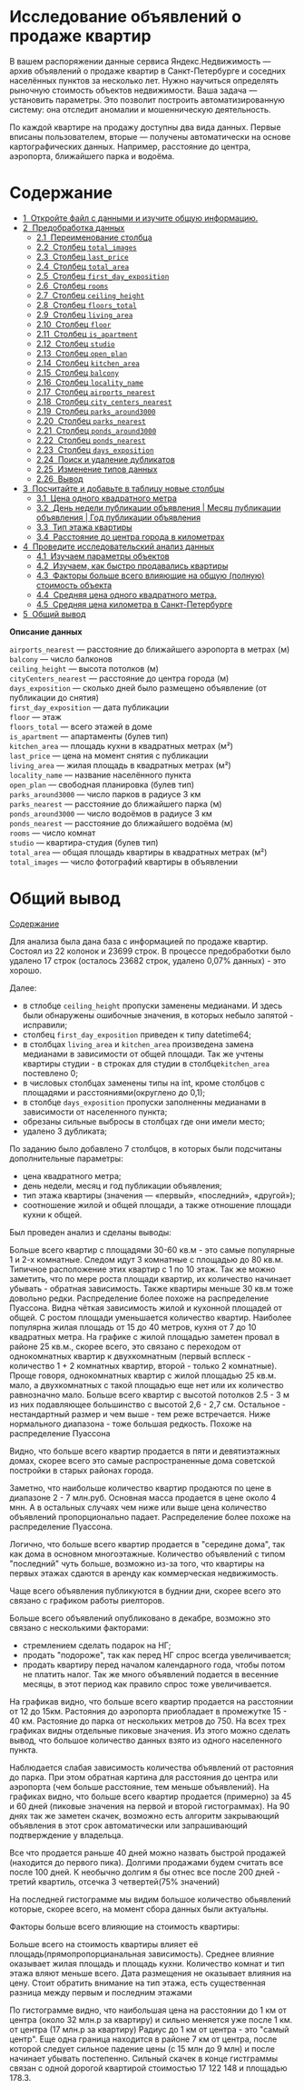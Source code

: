 # Исследование объявлений о продаже квартир

В вашем распоряжении данные сервиса Яндекс.Недвижимость — архив объявлений о продаже квартир в Санкт-Петербурге и соседних населённых пунктов за несколько лет. Нужно научиться определять рыночную стоимость объектов недвижимости. Ваша задача — установить параметры. Это позволит построить автоматизированную систему: она отследит аномалии и мошенническую деятельность. 

По каждой квартире на продажу доступны два вида данных. Первые вписаны пользователем, вторые — получены автоматически на основе картографических данных. Например, расстояние до центра, аэропорта, ближайшего парка и водоёма. 

<a id='intro'></a>

<h1>Содержание<span class="tocSkip"></span></h1>
<div class="toc"><ul class="toc-item"><li><span><a href="#Откройте-файл-с-данными-и-изучите-общую-информацию." data-toc-modified-id="Откройте-файл-с-данными-и-изучите-общую-информацию.-1"><span class="toc-item-num">1&nbsp;&nbsp;</span>Откройте файл с данными и изучите общую информацию.</a></span></li><li><span><a href="#Предобработка-данных" data-toc-modified-id="Предобработка-данных-2"><span class="toc-item-num">2&nbsp;&nbsp;</span>Предобработка данных</a></span><ul class="toc-item"><li><span><a href="#Переименование-столбца" data-toc-modified-id="Переименование-столбца-2.1"><span class="toc-item-num">2.1&nbsp;&nbsp;</span>Переименование столбца</a></span></li><li><span><a href="#Столбец-total_images" data-toc-modified-id="Столбец-total_images-2.2"><span class="toc-item-num">2.2&nbsp;&nbsp;</span>Столбец <code>total_images</code></a></span></li><li><span><a href="#Столбец-last_price" data-toc-modified-id="Столбец-last_price-2.3"><span class="toc-item-num">2.3&nbsp;&nbsp;</span>Столбец <code>last_price</code></a></span></li><li><span><a href="#Столбец-total_area" data-toc-modified-id="Столбец-total_area-2.4"><span class="toc-item-num">2.4&nbsp;&nbsp;</span>Столбец <code>total_area</code></a></span></li><li><span><a href="#Столбец-first_day_exposition" data-toc-modified-id="Столбец-first_day_exposition-2.5"><span class="toc-item-num">2.5&nbsp;&nbsp;</span>Столбец <code>first_day_exposition</code></a></span></li><li><span><a href="#Столбец-rooms" data-toc-modified-id="Столбец-rooms-2.6"><span class="toc-item-num">2.6&nbsp;&nbsp;</span>Столбец <code>rooms</code></a></span></li><li><span><a href="#Столбец-ceiling_height" data-toc-modified-id="Столбец-ceiling_height-2.7"><span class="toc-item-num">2.7&nbsp;&nbsp;</span>Столбец <code>ceiling_height</code></a></span></li><li><span><a href="#Столбец-floors_total" data-toc-modified-id="Столбец-floors_total-2.8"><span class="toc-item-num">2.8&nbsp;&nbsp;</span>Столбец <code>floors_total</code></a></span></li><li><span><a href="#Столбец-living_area" data-toc-modified-id="Столбец-living_area-2.9"><span class="toc-item-num">2.9&nbsp;&nbsp;</span>Столбец <code>living_area</code></a></span></li><li><span><a href="#Столбец-floor" data-toc-modified-id="Столбец-floor-2.10"><span class="toc-item-num">2.10&nbsp;&nbsp;</span>Столбец <code>floor</code></a></span></li><li><span><a href="#Столбец-is_apartment" data-toc-modified-id="Столбец-is_apartment-2.11"><span class="toc-item-num">2.11&nbsp;&nbsp;</span>Столбец <code>is_apartment</code></a></span></li><li><span><a href="#Столбец--studio" data-toc-modified-id="Столбец--studio-2.12"><span class="toc-item-num">2.12&nbsp;&nbsp;</span>Столбец  <code>studio</code></a></span></li><li><span><a href="#Столбец-open_plan" data-toc-modified-id="Столбец-open_plan-2.13"><span class="toc-item-num">2.13&nbsp;&nbsp;</span>Столбец <code>open_plan</code></a></span></li><li><span><a href="#Столбец-kitchen_area" data-toc-modified-id="Столбец-kitchen_area-2.14"><span class="toc-item-num">2.14&nbsp;&nbsp;</span>Столбец <code>kitchen_area</code></a></span></li><li><span><a href="#Столбец-balcony" data-toc-modified-id="Столбец-balcony-2.15"><span class="toc-item-num">2.15&nbsp;&nbsp;</span>Столбец <code>balcony</code></a></span></li><li><span><a href="#Столбец-locality_name" data-toc-modified-id="Столбец-locality_name-2.16"><span class="toc-item-num">2.16&nbsp;&nbsp;</span>Столбец <code>locality_name</code></a></span></li><li><span><a href="#Столбец-airports_nearest" data-toc-modified-id="Столбец-airports_nearest-2.17"><span class="toc-item-num">2.17&nbsp;&nbsp;</span>Столбец <code>airports_nearest</code></a></span></li><li><span><a href="#Столбец-city_centers_nearest" data-toc-modified-id="Столбец-city_centers_nearest-2.18"><span class="toc-item-num">2.18&nbsp;&nbsp;</span>Столбец <code>city_centers_nearest</code></a></span></li><li><span><a href="#Столбец-parks_around3000" data-toc-modified-id="Столбец-parks_around3000-2.19"><span class="toc-item-num">2.19&nbsp;&nbsp;</span>Столбец <code>parks_around3000</code></a></span></li><li><span><a href="#Столбец-parks_nearest" data-toc-modified-id="Столбец-parks_nearest-2.20"><span class="toc-item-num">2.20&nbsp;&nbsp;</span>Столбец <code>parks_nearest</code></a></span></li><li><span><a href="#Столбец-ponds_around3000" data-toc-modified-id="Столбец-ponds_around3000-2.21"><span class="toc-item-num">2.21&nbsp;&nbsp;</span>Столбец <code>ponds_around3000</code></a></span></li><li><span><a href="#Столбец-ponds_nearest" data-toc-modified-id="Столбец-ponds_nearest-2.22"><span class="toc-item-num">2.22&nbsp;&nbsp;</span>Столбец <code>ponds_nearest</code></a></span></li><li><span><a href="#Столбец-days_exposition" data-toc-modified-id="Столбец-days_exposition-2.23"><span class="toc-item-num">2.23&nbsp;&nbsp;</span>Столбец <code>days_exposition</code></a></span></li><li><span><a href="#Поиск-и-удаление-дубликатов" data-toc-modified-id="Поиск-и-удаление-дубликатов-2.24"><span class="toc-item-num">2.24&nbsp;&nbsp;</span>Поиск и удаление дубликатов</a></span></li><li><span><a href="#Изменение-типов-данных" data-toc-modified-id="Изменение-типов-данных-2.25"><span class="toc-item-num">2.25&nbsp;&nbsp;</span>Изменение типов данных</a></span></li><li><span><a href="#Вывод" data-toc-modified-id="Вывод-2.26"><span class="toc-item-num">2.26&nbsp;&nbsp;</span>Вывод</a></span></li></ul></li><li><span><a href="#Посчитайте-и-добавьте-в-таблицу-новые-столбцы" data-toc-modified-id="Посчитайте-и-добавьте-в-таблицу-новые-столбцы-3"><span class="toc-item-num">3&nbsp;&nbsp;</span>Посчитайте и добавьте в таблицу новые столбцы</a></span><ul class="toc-item"><li><span><a href="#Цена-одного-квадратного-метра" data-toc-modified-id="Цена-одного-квадратного-метра-3.1"><span class="toc-item-num">3.1&nbsp;&nbsp;</span>Цена одного квадратного метра</a></span></li><li><span><a href="#День-недели-публикации-объявления-|-Месяц-публикации-объявления-|-Год-публикации-объявления" data-toc-modified-id="День-недели-публикации-объявления-|-Месяц-публикации-объявления-|-Год-публикации-объявления-3.2"><span class="toc-item-num">3.2&nbsp;&nbsp;</span>День недели публикации объявления | Месяц публикации объявления | Год публикации объявления</a></span></li><li><span><a href="#Тип-этажа-квартиры" data-toc-modified-id="Тип-этажа-квартиры-3.3"><span class="toc-item-num">3.3&nbsp;&nbsp;</span>Тип этажа квартиры</a></span></li><li><span><a href="#Расстояние-до-центра-города-в-километрах" data-toc-modified-id="Расстояние-до-центра-города-в-километрах-3.4"><span class="toc-item-num">3.4&nbsp;&nbsp;</span>Расстояние до центра города в километрах</a></span></li></ul></li><li><span><a href="#Проведите-исследовательский-анализ-данных" data-toc-modified-id="Проведите-исследовательский-анализ-данных-4"><span class="toc-item-num">4&nbsp;&nbsp;</span>Проведите исследовательский анализ данных</a></span><ul class="toc-item"><li><span><a href="#Изучаем-параметры-объектов" data-toc-modified-id="Изучаем-параметры-объектов-4.1"><span class="toc-item-num">4.1&nbsp;&nbsp;</span>Изучаем параметры объектов</a></span></li><li><span><a href="#Изучаем,-как-быстро-продавались-квартиры" data-toc-modified-id="Изучаем,-как-быстро-продавались-квартиры-4.2"><span class="toc-item-num">4.2&nbsp;&nbsp;</span>Изучаем, как быстро продавались квартиры</a></span></li><li><span><a href="#Факторы-больше-всего-влияющие-на-общую-(полную)-стоимость-объекта" data-toc-modified-id="Факторы-больше-всего-влияющие-на-общую-(полную)-стоимость-объекта-4.3"><span class="toc-item-num">4.3&nbsp;&nbsp;</span>Факторы больше всего влияющие на общую (полную) стоимость объекта</a></span></li><li><span><a href="#Средняя-цена-одного-квадратного-метра." data-toc-modified-id="Средняя-цена-одного-квадратного-метра.-4.4"><span class="toc-item-num">4.4&nbsp;&nbsp;</span>Средняя цена одного квадратного метра.</a></span></li><li><span><a href="#Средняя-цена-километра-в-Санкт-Петербурге" data-toc-modified-id="Средняя-цена-километра-в-Санкт-Петербурге-4.5"><span class="toc-item-num">4.5&nbsp;&nbsp;</span>Средняя цена километра в Санкт-Петербурге</a></span></li></ul></li><li><span><a href="#Общий-вывод" data-toc-modified-id="Общий-вывод-5"><span class="toc-item-num">5&nbsp;&nbsp;</span>Общий вывод</a></span></li></ul></div>

**Описание данных**

`airports_nearest` — расстояние до ближайшего аэропорта в метрах (м)  
`balcony` — число балконов  
`ceiling_height` — высота потолков (м)  
`cityCenters_nearest` — расстояние до центра города (м)  
`days_exposition` — сколько дней было размещено объявление (от публикации до снятия)  
`first_day_exposition` — дата публикации  
`floor` — этаж  
`floors_total` — всего этажей в доме  
`is_apartment` — апартаменты (булев тип)  
`kitchen_area` — площадь кухни в квадратных метрах (м²)  
`last_price` — цена на момент снятия с публикации  
`living_area` — жилая площадь в квадратных метрах (м²)  
`locality_name` — название населённого пункта  
`open_plan` — свободная планировка (булев тип)  
`parks_around3000` — число парков в радиусе 3 км  
`parks_nearest` — расстояние до ближайшего парка (м)  
`ponds_around3000` — число водоёмов в радиусе 3 км  
`ponds_nearest` — расстояние до ближайшего водоёма (м)  
`rooms` — число комнат  
`studio` — квартира-студия (булев тип)  
`total_area` — общая площадь квартиры в квадратных метрах (м²)  
`total_images` — число фотографий квартиры в объявлении

# Общий вывод

[Содержание](#intro)

Для анализа была дана база с информацией по продаже квартир. Состоял из 22 колонок и 23699 строк. 
В процессе предобработки было удалено 17 строк (осталось 23682 строк, удалено 0,07% данных) - это хорошо.

Далее:
- в стлобце `ceiling_height` пропуски заменены медианами. И здесь были обнаружены ошибочные значения, в которых небыло запятой - исправили;
- столбец `first_day_exposition` приведен к типу datetime64;
- в столбцах `living_area` и `kitchen_area` произведена замена медианами в зависимости от общей площади. Так же учтены квартиры студии - в строках для студии в столбце`kitchen_area` постевлено 0;
- в числовых столбцах заменены типы на int, кроме столбцов с площадями и расстояниями(округлено до 0,1);
- в столбце `days_exposition` пропуски заполненны медианами в зависимости от населенного пункта;
- обрезаны сильные выбросы в столбцах где они имели место;
- удалено 3 дубликата;

По заданию было добавлено 7 столбцов, в которых были подсчитаны дополнительные параметры:
- цена квадратного метра;
- день недели, месяц и год публикации объявления;
- тип этажа квартиры (значения — «первый», «последний», «другой»);
- соотношение жилой и общей площади, а также отношение площади кухни к общей.

Был проведен анализ и сделаны выводы:

Больше всего квартир с площадями 30-60 кв.м - это самые популярные 1 и 2-х комнатные. Следом идут 3 комнатные с площадью до 80 кв.м. Типичное расположение этих квартир с 1 по 10 этаж.
Так же можно заметить, что по мере роста площади квартир, их количество начинает убывать - обратная зависимость. Также квартиры меньше 30 кв.м тоже довольно редки.
Распределение более похоже на распределение Пуассона.
Видна чёткая зависимость жилой и кухонной площадей от общей. С ростом площади уменьшается количество квартир.
Наиболее популярна жилая площадь от 15 до 40 метров, кухня от 7 до 10 квадратных метра.
На графике с жилой площадью заметен провал в районе 25 кв.м., скорее всего, это связано с переходом от однокомнатных квартир к двухкомнатным (первый всплеск - количество 1 + 2 комнатных квартир, второй - только 2 комнатные). Проще говоря, однокомнатных квартир с жилой площадью 25 кв.м. мало, а двухкомнатных с такой площадью еще нет или их количество равнозначно мало. 
Больше всего квартир с высотой потолков 2.5 - 3 м из них подавляющее большинство с высотой 2,6 - 2,7 см. Остальное - нестандартный размер и чем выше - тем реже встречается. Ниже нормального диапазона - тоже большая редкость. Похоже на распределение Пуассона

Видно, что больше всего квартир продается в пяти и девятиэтажных домах, скорее всего это самые распространенные дома советской постройки в старых районах города. 

Заметно, что наибольше количество квартир продаются по цене в диапазоне 2 - 7 млн.руб. Основная масса продается в цене около 4 мнн. А в остальных случаях чем ниже или выше цена количество объявлений пропорционально падает. Распределение более похоже на распределение Пуассона.

Логично, что больше всего квартир продается в "середине дома", так как дома в основном многоэтажные. Количество объявлений с типом "последний" чуть больше, возможно из-за того, что квартиры на первых этажах сдаются в аренду как коммерческая недвижимость.

Чаще всего объявления публикуются в буднии дни, скорее всего это связано с графиком работы риелторов.

Больше всего объявлений опубликовано в декабре, возможно это связано с несколькими факторами:

- стремлением сделать подарок на НГ;
- продать "подороже", так как перед НГ спрос всегда увеличивается;
- продать квартиру перед началом календарного года, чтобы потом не платить налог.
Так же много объявлений подается в весенние месяцы, в этот период как правило спрос тоже увеличивается.

На графикав видно, что больше всего квартир продается на расстоянии от 12 до 15км.
Растояния до аэропорта приобладает в промежутке 15 - 40 км.
Растояние до парка от нескольких метров до 750.
На всех трех графиках видны отдельные пиковые значения. Из этого можно сделать вывод, что большое количество данных взято из одного населенного пункта.

Наблюдается слабая зависимость количества объявлений от растояния до парка. При этом обратная картина для расстояния до центра или аэропорта (чем больше расстояние, тем меньше объявлений).
На графиках видно, что больше всего квартир продается (примерно) за 45 и 60 дней (пиковые значения на первой и второй гистограммах). На 90 днях так же заметен скачек, возможно есть алгоритм закрывающий объявления в этот срок автоматически или запрашивающий подтверждение у владельца. 

Все что продается раньше 40 дней можно назвать быстрой продажей (находится до первого пика). Долгими продажами будем считать все после 100 дней.
К необычно долгим я бы отнес все после 200 дней - третий квартиль, отсечка 3 четвертей(75% значений)

На последней гистограмме мы видим большое количество обьявлений которые, скорее всего, на момент сбора данных были актуальны.

Факторы больше всего влияющие на стоимость квартиры: 

Больше всего на стоимость квартиры влияет её площадь(прямопропорцианальная зависимость). Среднее влияние оказывает жилая площадь и площадь кухни. Количество комнат и тип этажа вляют меньше всего. Дата размещения не оказывает влияния на цену. Стоит обратить внимание на тип этажа, есть существенная разница между первым и последним этажами

По гистограмме видно, что наибольшая цена на расстоянии до 1 км от центра (около 32 млн.р за квартиру) и сильно меняется уже после 1 км. от центра (17 млн.р за квартиру)
Радиус до 1 км от центра - это "самый центр".
Еще одна граница находится в районе 7 км от центра, после которой следует сильное падение цены (с 15 млн до 9 млн) и после начинает убывать постепенно.
Сильный скачек в конце гистграммы связан с одной дорогой квартирой стоимостью 17 122 148 и площадью 178.3.
